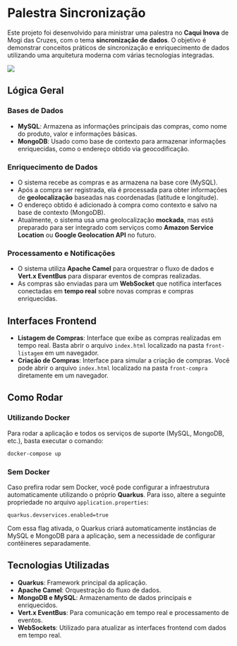 # Palestra Sincronização

Este projeto foi desenvolvido para ministrar uma palestra no **Caqui Inova** de Mogi das Cruzes, com o tema **sincronização de dados**. O objetivo é demonstrar conceitos práticos de sincronização e enriquecimento de dados utilizando uma arquitetura moderna com várias tecnologias integradas.

<img src="./palestra-sincronizacao.gif" />

## Lógica Geral

### Bases de Dados

- **MySQL**: Armazena as informações principais das compras, como nome do produto, valor e informações básicas.
- **MongoDB**: Usado como base de contexto para armazenar informações enriquecidas, como o endereço obtido via geocodificação.

### Enriquecimento de Dados

- O sistema recebe as compras e as armazena na base core (MySQL).
- Após a compra ser registrada, ela é processada para obter informações de **geolocalização** baseadas nas coordenadas (latitude e longitude).
- O endereço obtido é adicionado à compra como contexto e salvo na base de contexto (MongoDB).
- Atualmente, o sistema usa uma geolocalização **mockada**, mas está preparado para ser integrado com serviços como **Amazon Service Location** ou **Google Geolocation API** no futuro.

### Processamento e Notificações

- O sistema utiliza **Apache Camel** para orquestrar o fluxo de dados e **Vert.x EventBus** para disparar eventos de compras realizadas.
- As compras são enviadas para um **WebSocket** que notifica interfaces conectadas em **tempo real** sobre novas compras e compras enriquecidas.

## Interfaces Frontend

- **Listagem de Compras**: Interface que exibe as compras realizadas em tempo real. Basta abrir o arquivo `index.html` localizado na pasta `front-listagem` em um navegador.
- **Criação de Compras**: Interface para simular a criação de compras. Você pode abrir o arquivo `index.html` localizado na pasta `front-compra` diretamente em um navegador.

## Como Rodar

### Utilizando Docker

Para rodar a aplicação e todos os serviços de suporte (MySQL, MongoDB, etc.), basta executar o comando:

```bash
docker-compose up
```

### Sem Docker

Caso prefira rodar sem Docker, você pode configurar a infraestrutura automaticamente utilizando o próprio **Quarkus**. Para isso, altere a seguinte propriedade no arquivo `application.properties`:

```properties
quarkus.devservices.enabled=true
```

Com essa flag ativada, o Quarkus criará automaticamente instâncias de MySQL e MongoDB para a aplicação, sem a necessidade de configurar contêineres separadamente.

## Tecnologias Utilizadas

- **Quarkus**: Framework principal da aplicação.
- **Apache Camel**: Orquestração do fluxo de dados.
- **MongoDB e MySQL**: Armazenamento de dados principais e enriquecidos.
- **Vert.x EventBus**: Para comunicação em tempo real e processamento de eventos.
- **WebSockets**: Utilizado para atualizar as interfaces frontend com dados em tempo real.
